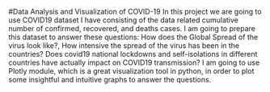 #Data Analysis and Visualization of COVID-19
In this project we are going to use COVID19 dataset I have consisting of the data related cumulative number of confirmed, recovered, and deaths cases. I am going to prepare this dataset to answer these questions: How does the Global Spread of the virus look like?, How intensive the spread of the virus has been in the countries? Does covid19 national lockdowns and self-isolations in different countries have actually impact on COVID19 transmission? I am going to use Plotly module, which is a great visualization tool in python, in order to plot some insightful and intuitive graphs to answer the questions.
